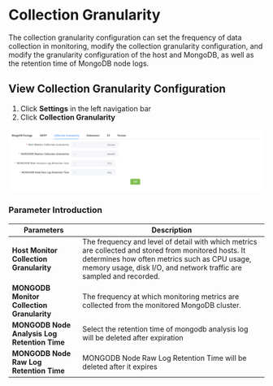 # Collection Granularity

The collection granularity configuration can set the frequency of data collection in monitoring, modify the collection granularity configuration, and modify the granularity configuration of the host and MongoDB, as well as the retention time of MongoDB node logs.



## View  Collection Granularity Configuration

1. Click **Settings** in the left navigation bar
2. Click **Collection Granularity**

![CollectionGranularity](../../images/whalealPlatFormImages/13-Setting/CollectionGranularity.png)

### Parameter Introduction

| Parameters                                   | Description                                                  |
| -------------------------------------------- | ------------------------------------------------------------ |
| **Host Monitor Collection Granularity**      | The frequency and level of detail with which metrics are collected and stored from monitored hosts. It determines how often metrics such as CPU usage, memory usage, disk I/O, and network traffic are sampled and recorded. |
| **MONGODB Monitor Collection Granularity**   | The frequency at which monitoring metrics are collected from the monitored MongoDB cluster. |
| **MONGODB Node Analysis Log Retention Time** | Select the retention time of mongodb analysis log will be deleted after expiration |
| **MONGODB Node Raw Log Retention Time**      | MONGODB Node Raw Log Retention Time will be deleted after it expires |
